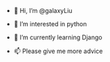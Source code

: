 - 👋 Hi, I’m @galaxyLiu
- 👀 I’m interested in python
- 🌱 I’m currently learning Django

- 📫 Please give me more advice

<!---
galaxyLiu/galaxyLiu is a ✨ special ✨ repository because its `README.md` (this file) appears on your GitHub profile.
You can click the Preview link to take a look at your changes.
--->
